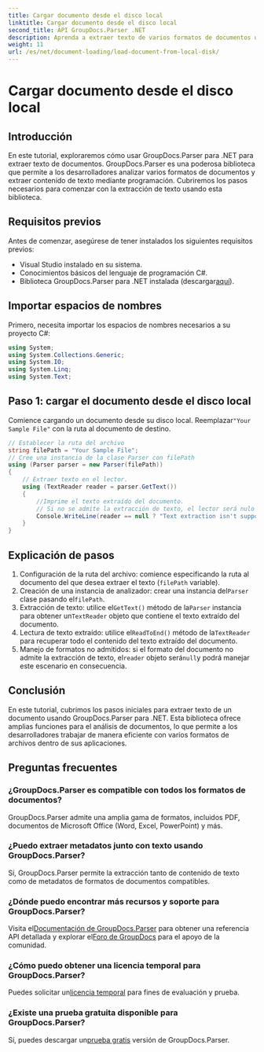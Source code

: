 ```yaml
---
title: Cargar documento desde el disco local
linktitle: Cargar documento desde el disco local
second_title: API GroupDocs.Parser .NET
description: Aprenda a extraer texto de varios formatos de documentos utilizando GroupDocs.Parser para .NET. Extracción de texto fácil y eficiente con C#.
weight: 11
url: /es/net/document-loading/load-document-from-local-disk/
---
```


# Cargar documento desde el disco local

## Introducción
En este tutorial, exploraremos cómo usar GroupDocs.Parser para .NET para extraer texto de documentos. GroupDocs.Parser es una poderosa biblioteca que permite a los desarrolladores analizar varios formatos de documentos y extraer contenido de texto mediante programación. Cubriremos los pasos necesarios para comenzar con la extracción de texto usando esta biblioteca.
## Requisitos previos
Antes de comenzar, asegúrese de tener instalados los siguientes requisitos previos:
- Visual Studio instalado en su sistema.
- Conocimientos básicos del lenguaje de programación C#.
-  Biblioteca GroupDocs.Parser para .NET instalada (descargar[aquí](https://releases.groupdocs.com/parser/net/)).

## Importar espacios de nombres
Primero, necesita importar los espacios de nombres necesarios a su proyecto C#:
```csharp
using System;
using System.Collections.Generic;
using System.IO;
using System.Linq;
using System.Text;
```
## Paso 1: cargar el documento desde el disco local
 Comience cargando un documento desde su disco local. Reemplazar`"Your Sample File"` con la ruta al documento de destino.
```csharp
// Establecer la ruta del archivo
string filePath = "Your Sample File";
// Cree una instancia de la clase Parser con filePath
using (Parser parser = new Parser(filePath))
{
    // Extraer texto en el lector.
    using (TextReader reader = parser.GetText())
    {
        //Imprime el texto extraído del documento.
        // Si no se admite la extracción de texto, el lector será nulo
        Console.WriteLine(reader == null ? "Text extraction isn't supported" : reader.ReadToEnd());
    }
}
```
## Explicación de pasos
1. Configuración de la ruta del archivo: comience especificando la ruta al documento del que desea extraer el texto (`filePath` variable).
2.  Creación de una instancia de analizador: crear una instancia del`Parser` clase pasando el`filePath`.
3.  Extracción de texto: utilice el`GetText()` método de la`Parser` instancia para obtener un`TextReader` objeto que contiene el texto extraído del documento.
4.  Lectura de texto extraído: utilice el`ReadToEnd()` método de la`TextReader` para recuperar todo el contenido del texto extraído del documento.
5.  Manejo de formatos no admitidos: si el formato del documento no admite la extracción de texto, el`reader` objeto será`null`y podrá manejar este escenario en consecuencia.

## Conclusión
En este tutorial, cubrimos los pasos iniciales para extraer texto de un documento usando GroupDocs.Parser para .NET. Esta biblioteca ofrece amplias funciones para el análisis de documentos, lo que permite a los desarrolladores trabajar de manera eficiente con varios formatos de archivos dentro de sus aplicaciones.

## Preguntas frecuentes
### ¿GroupDocs.Parser es compatible con todos los formatos de documentos?
GroupDocs.Parser admite una amplia gama de formatos, incluidos PDF, documentos de Microsoft Office (Word, Excel, PowerPoint) y más.
### ¿Puedo extraer metadatos junto con texto usando GroupDocs.Parser?
Sí, GroupDocs.Parser permite la extracción tanto de contenido de texto como de metadatos de formatos de documentos compatibles.
### ¿Dónde puedo encontrar más recursos y soporte para GroupDocs.Parser?
 Visita el[Documentación de GroupDocs.Parser](https://tutorials.groupdocs.com/parser/net/) para obtener una referencia API detallada y explorar el[Foro de GroupDocs](https://forum.groupdocs.com/c/parser/17) para el apoyo de la comunidad.
### ¿Cómo puedo obtener una licencia temporal para GroupDocs.Parser?
 Puedes solicitar un[licencia temporal](https://purchase.groupdocs.com/temporary-license/) para fines de evaluación y prueba.
### ¿Existe una prueba gratuita disponible para GroupDocs.Parser?
 Sí, puedes descargar un[prueba gratis](https://releases.groupdocs.com/) versión de GroupDocs.Parser.